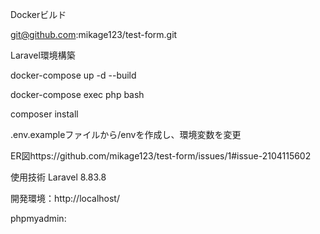 Dockerビルド

git@github.com:mikage123/test-form.git

Laravel環境構築

docker-compose up -d --build

docker-compose exec php bash

composer install

.env.exampleファイルから/envを作成し、環境変数を変更

ER図https://github.com/mikage123/test-form/issues/1#issue-2104115602


使用技術
Laravel 8.83.8

開発環境：http://localhost/

phpmyadmin:
